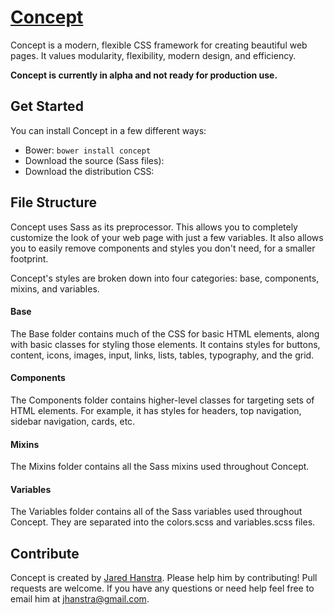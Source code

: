 # [Concept](http://c-o-n-c-e-p-t.com/)

Concept is a modern, flexible CSS framework for creating beautiful web pages. It values modularity, flexibility, modern design, and efficiency.

**Concept is currently in alpha and not ready for production use.**

## Get Started

You can install Concept in a few different ways:
- Bower: `bower install concept`
- Download the source (Sass files):
- Download the distribution CSS:

## File Structure

Concept uses Sass as its preprocessor. This allows you to completely customize the look of your web page with just a few variables. It also allows you to easily remove components and styles you don't need, for a smaller footprint.

Concept's styles are broken down into four categories: base, components, mixins, and variables.

#### Base
The Base folder contains much of the CSS for basic HTML elements, along with basic classes for styling those elements. It contains styles for buttons, content, icons, images, input, links, lists, tables, typography, and the grid.

#### Components
The Components folder contains higher-level classes for targeting sets of HTML elements. For example, it has styles for headers, top navigation, sidebar navigation, cards, etc.

#### Mixins
The Mixins folder contains all the Sass mixins used throughout Concept.

#### Variables
The Variables folder contains all of the Sass variables used throughout Concept. They are separated into the colors.scss and variables.scss files.

## Contribute

Concept is created by [Jared Hanstra](http://www.jaredhanstra.com). Please help him by contributing! Pull requests are welcome. If you have any questions or need help feel free to email him at jhanstra@gmail.com.
